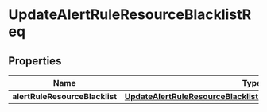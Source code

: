 # UpdateAlertRuleResourceBlacklistReq

## Properties
Name | Type | Description | Notes
------------ | ------------- | ------------- | -------------
**alertRuleResourceBlacklist** | [**UpdateAlertRuleResourceBlacklistReqAlertRuleResourceBlacklist**](UpdateAlertRuleResourceBlacklistReqAlertRuleResourceBlacklist.md) |  | 
